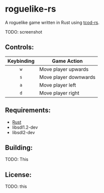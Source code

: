 # roguelike-rs
A roguelike game written in Rust using [tcod-rs](https://github.com/tomassedovic/tcod-rs).

TODO: screenshot

## Controls:

| Keybinding | Game Action |
|:----------:|-------------|
| `w` |Move player upwards |
| `s` | Move player downwards |
| `a` | Move player left |
| `d` | Move player right |

## Requirements:
- [Rust](https://www.rust-lang.org/en-US/install.html)
- libsdl1.2-dev
- libsdl2-dev

## Building:
TODO: This

## License:
TODO: this